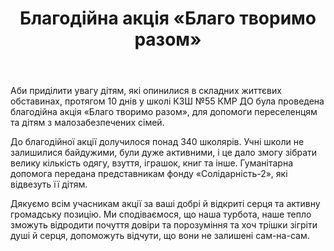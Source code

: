 ﻿---
title: Благодійна акція «Благо творимо разом»
---

Аби приділити увагу дітям, які опинилися в складних життєвих обставинах, протягом 10 днів у школі КЗШ №55 КМР ДО була проведена благодійна акція «Благо творимо разом», для допомоги переселенцям та дітям з малозабезпечених сімей.

До благодійної акції долучилося понад 340 школярів. Учні школи не залишилися байдужими, були дуже активними, і це дало змогу зібрати велику кількість одягу, взуття, іграшок, книг та інше. Гуманітарна допомога передана представникам фонду «Солідарність-2», які відвезуть її дітям.

Дякуємо всім учасникам акції за ваші добрі й відкриті серця та активну громадську позицію. Ми сподіваємося, що наша турбота, наше тепло зможуть відродити почуття довіри та порозуміння та хоч трішки зігріти душі й серця, допоможуть відчути, що вони не залишені сам-на-сам.

<slideshow />
